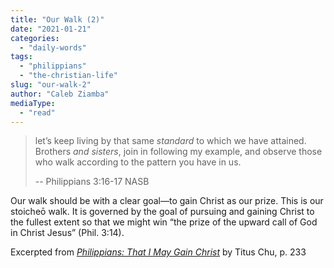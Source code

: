 ```yaml
---
title: "Our Walk (2)"
date: "2021-01-21"
categories: 
  - "daily-words"
tags: 
  - "philippians"
  - "the-christian-life"
slug: "our-walk-2"
author: "Caleb Ziamba"
mediaType: 
  - "read"
---
```


> let’s keep living by that same _standard_ to which we have attained. Brothers _and sisters_, join in following my example, and observe those who walk according to the pattern you have in us.
> 
> \-- Philippians 3:16-17 NASB

Our walk should be with a clear goal—to gain Christ as our prize. This is our stoicheō walk. It is governed by the goal of pursuing and gaining Christ to the fullest extent so that we might win “the prize of the upward call of God in Christ Jesus” (Phil. 3:14).

Excerpted from _[Philippians: That I May Gain Christ](https://www.asweetsavor.org/book-philippians/)_ by Titus Chu, p. 233
